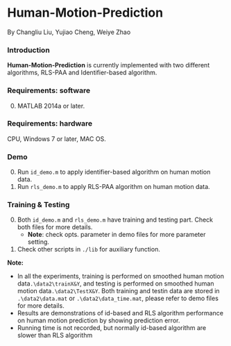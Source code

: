 # Human-Motion-Prediction

By Changliu Liu, Yujiao Cheng, Weiye Zhao

### Introduction
**Human-Motion-Prediction** is currently implemented with two different algorithms, RLS-PAA and Identifier-based algorithm.

### Requirements: software

0.	MATLAB 2014a or later.

### Requirements: hardware

CPU, Windows 7 or later, MAC OS.

### Demo
0.	Run `id_demo.m` to apply identifier-based algorithm on human motion data.
0.	Run `rls_demo.m` to apply RLS-PAA algorithm on human motion data.

### Training & Testing
0. Both `id_demo.m` and `rls_demo.m` have training and testing part. Check both files for more details.
    - **Note**: check opts. parameter in demo files for more parameter setting.
0. Check other scripts in `./lib` for auxiliary function.

**Note:** 
- In all the experiments, training is performed on smoothed human motion data`.\data2\trainX&Y`, and testing is performed on smoothed human motion data`.\data2\TestX&Y`. Both training and testin data are stored in `.\data2\data.mat` or `.\data2\data_time.mat`, please refer to demo files for more details.
- Results are demonstrations of id-based and RLS algorithm performance on human motion prediction by showing prediction error.
- Running time is not recorded, but normally id-based algorithm are slower than RLS algorithm

